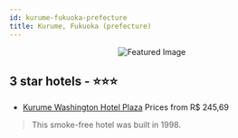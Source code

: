```yaml
---
id: kurume-fukuoka-prefecture
title: Kurume, Fukuoka (prefecture)
---
```


<center><img src="https://i.travelapi.com/hotels/5000000/4450000/4448900/4448886/3e4464ec_z.jpg" alt="Featured Image" /></center>


##  3 star hotels - ⭐️⭐️⭐️

-    [Kurume Washington Hotel Plaza](https://us.hurb.com/hotels/kurume/kurume-washington-hotel-plaza-JNP-JP349687?cmp=18055) Prices from R$ 245,69
   > This smoke-free hotel was built in 1998.
